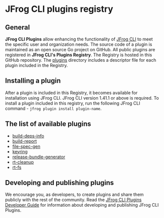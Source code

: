 # JFrog CLI plugins registry
## General
**JFrog CLI Plugins** allow enhancing the functionality of [JFrog CLI](https://www.jfrog.com/confluence/display/CLI/JFrog+CLI) to meet the specific user and organization needs. The source code of a plugin is maintained as an open source Go project on GitHub. All public plugins are registered in **JFrog CLI's Plugins Registry**. The Registry is hosted in this GitHub repository. The [plugins](plugins) directory includes a descriptor file for each plugin included in the Registry. 

## Installing a plugin 
After a plugin is included in this Registry, it becomes available for installation using JFrog CLI. JFrog CLI version 1.41.1 or above is required. To install a plugin included in this registry, run the following JFrog CLI command -  `jfrog plugin install plugin-name`. 

## The list of available plugins
* [build-deps-info](https://github.com/jfrog/jfrog-cli-plugins/tree/main/build-deps-info)
* [build-report](https://github.com/jfrog/jfrog-cli-plugins/tree/main/build-report)
* [file-spec-gen](https://github.com/jfrog/jfrog-cli-plugins/tree/main/file-spec-gen)
* [keyring](https://github.com/jfrog/jfrog-cli-plugins/tree/main/keyring)
* [release-bundle-generator](https://github.com/jfrog/jfrog-cli-plugins/tree/main/release-bundle-generator)
* [rt-cleanup](https://github.com/jfrog/jfrog-cli-plugins/tree/main/rt-cleanup)
* [rt-fs](https://github.com/jfrog/jfrog-cli-plugins/tree/main/rt-fs)

## Developing and publishing plugins
We encourage you, as developers, to create plugins and share them publicly with the rest of the community. Read the [JFrog CLI Plugins Developer Guide](https://github.com/jfrog/jfrog-cli/blob/master/guides/jfrog-cli-plugins-developer-guide.md) for information about developing and publishing JFrog CLI Plugins.

